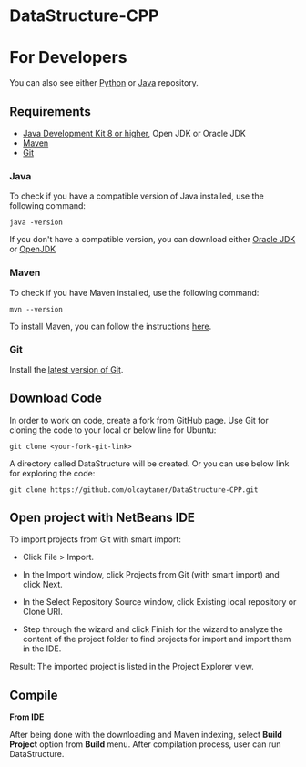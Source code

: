 # DataStructure-CPP
For Developers
============
You can also see either [Python](https://github.com/olcaytaner/DataStructure-Py) 
or [Java](https://github.com/olcaytaner/DataStructure) repository.
## Requirements

* [Java Development Kit 8 or higher](#java), Open JDK or Oracle JDK
* [Maven](#maven)
* [Git](#git)

### Java 

To check if you have a compatible version of Java installed, use the following command:

    java -version
    
If you don't have a compatible version, you can download either [Oracle JDK](https://www.oracle.com/technetwork/java/javase/downloads/jdk8-downloads-2133151.html) or [OpenJDK](https://openjdk.java.net/install/)

### Maven
To check if you have Maven installed, use the following command:

    mvn --version
    
To install Maven, you can follow the instructions [here](https://maven.apache.org/install.html).      

### Git

Install the [latest version of Git](https://git-scm.com/book/en/v2/Getting-Started-Installing-Git).

## Download Code

In order to work on code, create a fork from GitHub page. 
Use Git for cloning the code to your local or below line for Ubuntu:

	git clone <your-fork-git-link>

A directory called DataStructure will be created. Or you can use below link for exploring the code:

	git clone https://github.com/olcaytaner/DataStructure-CPP.git

## Open project with NetBeans IDE

To import projects from Git with smart import:

* Click File > Import.

* In the Import window, click Projects from Git (with smart import) and click Next.

* In the Select Repository Source window, click Existing local repository or Clone URI.

* Step through the wizard and click Finish for the wizard to analyze the content of the project folder to find projects for import and import them in the IDE. 

Result: The imported project is listed in the Project Explorer view.


## Compile

**From IDE**

After being done with the downloading and Maven indexing, select **Build Project** option from **Build** menu. After compilation process, user can run DataStructure.
